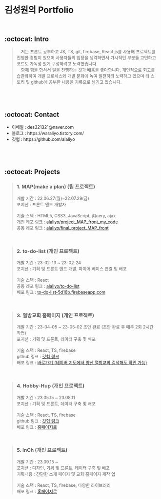 # 김성원의 Portfolio

<br>

## :octocat: Intro
>&emsp;저는 프론트 공부하고 JS, TS, git, firebase, React.js를 사용해 프로젝트를 진행한 경험이 있으며 사용자들의 입장을 생각하면서 가시적인 부분들 고민하고 코드도 가독성 있게 구성하려고 노력했습니다.
><br>
>&emsp;함께 힘을 합쳐서 일을 진행하는 것과 배움을 좋아합니다.  개인적으로 회고를 습관화하여 개발 프로세스와 개발 문화에 녹여 발전하려 노력하고 있으며 티 스토리 및 github에 공부한 내용을 기록으로 남기고 있습니다.

#
<br/>

## :octocat: Contact
<ul>
  <li>이메일 : des321321@naver.com</li>
  <li>블로그 : https://waraliyo.tistory.com/</li>
  <li>깃헙 : https://github.com/alaliyo</li>
</ul>

#
<br/>


## :octocat: Projects
>### 1. MAP(make a plan) (팀 프로젝트)
><div>개발 기간 : 22.06.27(월)~22.07.29(금)</div>
><div>포지션 : 프론트 엔드 개발자</div>
><br>
><div>기술 스택 : HTML5, CSS3, JavaScript, jQuery, ajax</div>
><div>개인 레포 링크 : <a href="https://github.com/alaliyo/project_MAP_front_my_code" target='_blank'>alaliyo/project_MAP_front_my_code</a></div>
><div>공동 레포 링크 : <a href="https://github.com/alaliyo/final_project_MAP_front" target='_blank'>alaliyo/final_project_MAP_front</a></div>

<br>

>### 2. to-do-list (개인 프로젝트)
><div>개발 기간 : 23-02-13 ~ 23-02-24 </div>
><div>포지션 : 기획 및 프론트 엔드 개발, 파이어 베이스 연결 및 배포</div>
><br>
><div>기술 스택 : React</div>
><div>공동 레포 링크 : <a href="https://github.com/alaliyo/to-do-list" target='_blank'>alaliyo/to-do-list</a></div>
><div>배포 링크 : <a href="https://to-do-list-5d16b.firebaseapp.com/" target='_blank'>to-do-list-5d16b.firebaseapp.com</a></div>

<br>

>### 3. 열방교회 홈페이지 (개인 프로젝트)
><div>개발 기간 : 23-04-05 ~ 23-05-02 초안 완료 (초안 완료 후 매주 2회 2시간 작업)</div>
><div>포지션 : 기획 및 프론트, 데이터 구축 및 배포</div>
><br>
><div>기술 스택 : React, TS, firebase </div>
><div>github 링크 : <a href="https://github.com/alaliyo/ifc-homepage" target='_blank'>깃헙 링크</a></div>
><div>배포 링크 : <a href="https://ifcc.or.kr/" target='_blank'>바로가기 (네이버 지도에서 양산 열방교회 검색해도 확인 가능)</a></div>

<br>

>### 4. Hobby-Hup (개인 프로젝트)
><div>개발 기간 : 23.05.15 ~ 23.08.11</div>
><div>포지션 : 기획 및 프론트, 데이터 구축 및 배포</div>
><br>
><div>기술 스택 : React, TS, firebase </div>
><div>github 링크 : <a href="https://github.com/alaliyo/ifc-homepage" target='_blank'>깃헙 링크</a></div>
><div>배포 링크 : <a href="https://hobby-hub-887d6.firebaseapp.com/">홈페이지로</a></div>

<br>

>### 5. InCh (개인 프로젝트)
><div>개발 기간 : 23.09.15 ~ </div>
><div>포지션 : 디자인, 기획 및 프론트, 데이터 구축 및 배포</div>
><div>기획내용 : 간단한 소개 페이지 및 교회 홈페이지 제작 업</div>
><br>
><div>기술 스택 : React, TS, firebase, 다양한 라이브러리 </div>
><div>배포 링크 : <a href="https://set-up-church-website.firebaseapp.com">홈페이지로</a></div>
